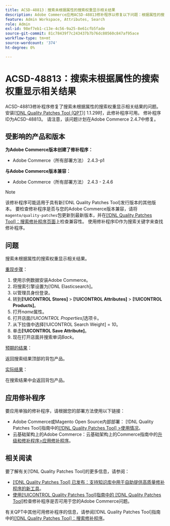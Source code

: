 ```yaml
---
title: ACSD-48813：搜索未根据属性的搜索权重显示相关结果
description: Adobe Commerce应用ACSD-48813修补程序以修复以下问题：根据属性的搜索权重，搜索未显示相关结果。
feature: Admin Workspace, Attributes, Search
role: Admin
exl-id: 98ef7eb1-c13e-4c56-9a25-8e61cfb5fade
source-git-commit: 81c78439f7c243437b7b76dc80560c847af95ace
workflow-type: tm+mt
source-wordcount: '374'
ht-degree: 0%

---
```


# ACSD-48813：搜索未根据属性的搜索权重显示相关结果

ACSD-48813修补程序修复了搜索未根据属性的搜索权重显示相关结果的问题。 安装[[!DNL Quality Patches Tool (QPT)]](https://experienceleague.adobe.com/zh-hans/docs/commerce-knowledge-base/kb/announcements/commerce-announcements/magento-quality-patches-released-new-tool-to-self-serve-quality-patches) 1.1.29时，此修补程序可用。 修补程序ID为ACSD-48813。 请注意，该问题计划在Adobe Commerce 2.4.7中修复。

## 受影响的产品和版本

**为Adobe Commerce版本创建了修补程序：**

* Adobe Commerce（所有部署方法） 2.4.3-p1

**与Adobe Commerce版本兼容：**

* Adobe Commerce（所有部署方法） 2.4.3 - 2.4.6

>[!NOTE]
>
>该修补程序可能适用于具有新[!DNL Quality Patches Tool]发行版本的其他版本。 要检查修补程序是否与您的Adobe Commerce版本兼容，请将`magento/quality-patches`包更新到最新版本，并在[[!DNL Quality Patches Tool]：搜索修补程序页面](https://experienceleague.adobe.com/tools/commerce-quality-patches/index.html?lang=zh-Hans)上检查兼容性。 使用修补程序ID作为搜索关键字来查找修补程序。

## 问题

搜索未根据属性的搜索权重显示相关结果。

<u>重现步骤</u>：

1. 使用示例数据安装Adobe Commerce。
1. 将搜索引擎设置为[!DNL Elasticsearch]。
1. 以管理员身份登录。
1. 转到&#x200B;**[!UICONTROL Stores]** > **[!UICONTROL Attributes]** > **[!UICONTROL Products]**。
1. 打开&#x200B;*name*&#x200B;属性。
1. 打开店面&#x200B;*[!UICONTROL Properties]*&#x200B;选项卡。
1. 从下拉值中选择[!UICONTROL Search Weight] = *10*。
1. 单击&#x200B;**[!UICONTROL Save Attribute]**。
1. 现在打开店面并搜索单词&#x200B;*Back*。

<u>预期的结果</u>：

返回搜索结果顶部的背包产品。

<u>实际结果</u>：

在搜索结果中会返回背包产品。

## 应用修补程序

要应用单独的修补程序，请根据您的部署方法使用以下链接：

* Adobe Commerce或Magento Open Source内部部署： [!DNL Quality Patches Tool]指南中的[[!DNL Quality Patches Tool] >使用情况](/help/tools/quality-patches-tool/usage.md)。
* 云基础架构上的Adobe Commerce：云基础架构上的Commerce指南中的[升级和修补程序>应用修补程序](https://experienceleague.adobe.com/docs/commerce-cloud-service/user-guide/develop/upgrade/apply-patches.html?lang=zh-Hans)。

## 相关阅读

要了解有关[!DNL Quality Patches Tool]的更多信息，请参阅：

* [[!DNL Quality Patches Tool] 已发布：支持知识库中用于自助提供高质量修补程序的新工具](https://experienceleague.adobe.com/zh-hans/docs/commerce-knowledge-base/kb/announcements/commerce-announcements/magento-quality-patches-released-new-tool-to-self-serve-quality-patches)。
* [使用[!UICONTROL Quality Patches Tool]指南中的 [!DNL Quality Patches Tool]](/help/tools/quality-patches-tool/patches-available-in-qpt/check-patch-for-magento-issue-with-magento-quality-patches.md)检查修补程序是否可用于您的Adobe Commerce问题。


有关QPT中其他可用修补程序的信息，请参阅[!DNL Quality Patches Tool]指南中的[[!DNL Quality Patches Tool]：搜索修补程序](https://experienceleague.adobe.com/tools/commerce-quality-patches/index.html?lang=zh-Hans)。
